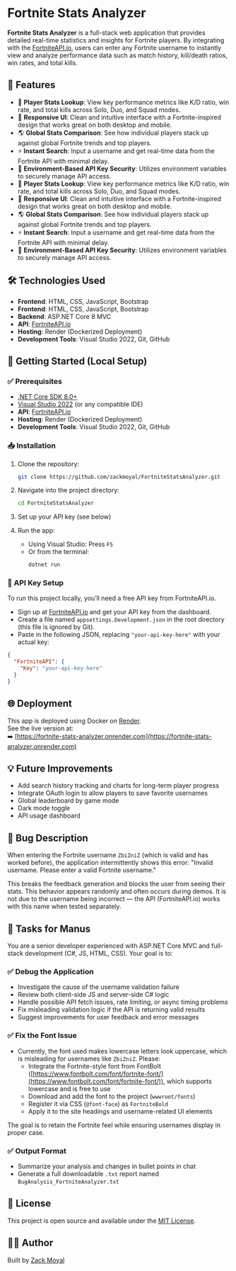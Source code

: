 # Fortnite Stats Analyzer

**Fortnite Stats Analyzer** is a full-stack web application that provides detailed real-time statistics and insights for Fortnite players. By integrating with the [FortniteAPI.io](https://fortniteapi.io), users can enter any Fortnite username to instantly view and analyze performance data such as match history, kill/death ratios, win rates, and total kills.

## 🚀 Features

- 🎯 **Player Stats Lookup**: View key performance metrics like K/D ratio, win rate, and total kills across Solo, Duo, and Squad modes.
- 📱 **Responsive UI**: Clean and intuitive interface with a Fortnite-inspired design that works great on both desktop and mobile.
- 🌎 **Global Stats Comparison**: See how individual players stack up against global Fortnite trends and top players.
- ⚡ **Instant Search**: Input a username and get real-time data from the Fortnite API with minimal delay.
- 🔐 **Environment-Based API Key Security**: Utilizes environment variables to securely manage API access.
- 🎯 **Player Stats Lookup**: View key performance metrics like K/D ratio, win rate, and total kills across Solo, Duo, and Squad modes.
- 📱 **Responsive UI**: Clean and intuitive interface with a Fortnite-inspired design that works great on both desktop and mobile.
- 🌎 **Global Stats Comparison**: See how individual players stack up against global Fortnite trends and top players.
- ⚡ **Instant Search**: Input a username and get real-time data from the Fortnite API with minimal delay.
- 🔐 **Environment-Based API Key Security**: Utilizes environment variables to securely manage API access.

## 🛠 Technologies Used

- **Frontend**: HTML, CSS, JavaScript, Bootstrap
- **Frontend**: HTML, CSS, JavaScript, Bootstrap
- **Backend**: ASP.NET Core 8 MVC
- **API**: [FortniteAPI.io](https://fortniteapi.io)
- **Hosting**: Render (Dockerized Deployment)
- **Development Tools**: Visual Studio 2022, Git, GitHub

## 🧩 Getting Started (Local Setup)

### ✅ Prerequisites

- [.NET Core SDK 8.0+](https://dotnet.microsoft.com/en-us/download)
- [Visual Studio 2022](https://visualstudio.microsoft.com/) (or any compatible IDE)
- **API**: [FortniteAPI.io](https://fortniteapi.io)
- **Hosting**: Render (Dockerized Deployment)
- **Development Tools**: Visual Studio 2022, Git, GitHub

### 📥 Installation

1. Clone the repository:

   ```bash
   git clone https://github.com/zackmoyal/FortniteStatsAnalyzer.git
   ```

2. Navigate into the project directory:

   ```bash
   cd FortniteStatsAnalyzer
   ```

3. Set up your API key (see below)

4. Run the app:

   - Using Visual Studio: Press `F5`
   - Or from the terminal:
     ```bash
     dotnet run
     ```

### 🔑 API Key Setup

To run this project locally, you’ll need a free API key from FortniteAPI.io.

- Sign up at [FortniteAPI.io](https://fortniteapi.io) and get your API key from the dashboard.
- Create a file named `appsettings.Development.json` in the root directory (this file is ignored by Git).
- Paste in the following JSON, replacing `"your-api-key-here"` with your actual key:

```json
{
  "FortniteAPI": {
    "Key": "your-api-key-here"
  }
}
```

## 🌐 Deployment

This app is deployed using Docker on [Render](https://render.com).\
See the live version at:\
➡️ [https://fortnite-stats-analyzer.onrender.com](https://fortnite-stats-analyzer.onrender.com)

## 💡 Future Improvements

- Add search history tracking and charts for long-term player progress
- Integrate OAuth login to allow players to save favorite usernames
- Global leaderboard by game mode
- Dark mode toggle
- API usage dashboard

## 🐛 Bug Description

When entering the Fortnite username `ZbiZniZ` (which is valid and has worked before), the application intermittently shows this error:
"Invalid username. Please enter a valid Fortnite username."

This breaks the feedback generation and blocks the user from seeing their stats. This behavior appears randomly and often occurs during demos. It is not due to the username being incorrect — the API (FortniteAPI.io) works with this name when tested separately.

## 🎯 Tasks for Manus

You are a senior developer experienced with ASP.NET Core MVC and full-stack development (C#, JS, HTML, CSS). Your goal is to:

### ✅ Debug the Application

- Investigate the cause of the username validation failure
- Review both client-side JS and server-side C# logic
- Handle possible API fetch issues, rate limiting, or async timing problems
- Fix misleading validation logic if the API is returning valid results
- Suggest improvements for user feedback and error messages

### ✅ Fix the Font Issue

- Currently, the font used makes lowercase letters look uppercase, which is misleading for usernames like `ZbiZniZ`. Please:
  - Integrate the Fortnite-style font from FontBolt ([https://www.fontbolt.com/font/fortnite-font/](https://www.fontbolt.com/font/fortnite-font/)), which supports lowercase and is free to use
  - Download and add the font to the project (`wwwroot/fonts`)
  - Register it via CSS (`@font-face`) as `FortniteBold`
  - Apply it to the site headings and username-related UI elements

The goal is to retain the Fortnite feel while ensuring usernames display in proper case.

### ✅ Output Format

- Summarize your analysis and changes in bullet points in chat
- Generate a full downloadable `.txt` report named `BugAnalysis_FortniteAnalyzer.txt`

## 📄 License

This project is open source and available under the [MIT License](LICENSE).

## 🧑‍💻 Author

Built by [Zack Moyal](https://github.com/zackmoyal)

